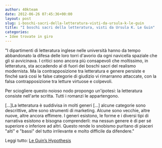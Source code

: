 ```yaml
---
author: 40kteam
date: 2012-06-26 07:45:36+00:00
layout: post
slug: i-boschi-sacri-della-letteratura-visti-da-ursula-k-le-guin
title: "I boschi sacri della letteratura, visti da Ursula K. Le Guin"
categories:
- Idee trovate in giro
---
```


"I dipartimenti di letteratura inglese nelle università hanno da tempo abbandonato la difesa delle loro torri d'avorio da ogni navicella spaziale che gli si avvicinava. I critici sono ancora più consapevoli che moltissimo, in letteratura, sta accadendo al di fuori dei boschi sacri del realismo modernista. Ma la contrapposizione tra letteratura e genere persiste e finché sarà così le false categorie di giudizio vi rimarranno attaccate, con la falsa contrapposizione tra letture virtuose e colpevoli.

Per sciogliere questo noioso nodo propongo un'ipotesi: la letteratura consiste nell'arte scritta. Tutti i romanzi le appartengono.

[...]La letteratura è suddivisa in molti generi [...] alcune categorie sono descrittive, altre sono strumenti di marketing. Alcune sono vecchie, altre nuove, altre ancora effimere. I generi esistono, le forme e i diversi tipi di narrativa esistono e bisogna comprenderli: ma nessun genere è di per sé superiore o inferiore ad altri. Questo rende lo snobismo puritano di piaceri "alti" e "bassi" del tutto irrilevante e molto difficile da difendere."

Leggi tutto: [Le Guin’s Hypothesis](http://bookviewcafe.com/blog/2012/06/18/le-guin-s-hypothesis/)
